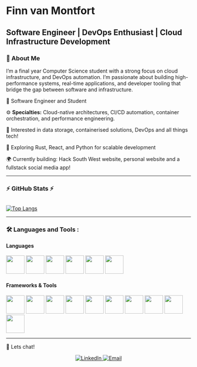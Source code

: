 # Finn van Montfort

## Software Engineer | DevOps Enthusiast | Cloud Infrastructure Development

### 👋 About Me

I’m a final year Computer Science student with a strong focus on cloud infrastructure, and DevOps automation.
I’m passionate about building high-performance systems, real-time applications, and developer tooling that bridge the gap between software and infrastructure.

💼 Software Engineer and Student

⚙️ **Specialties:** Cloud-native architectures, CI/CD automation, container orchestration, and performance engineering.

🧠 Interested in data storage, containerised solutions, DevOps and all things tech!

🔬 Exploring Rust, React, and Python for scalable development

🌍 Currently building: Hack South West website, personal website and a fullstack social media app!

---
### :zap: **GitHub Stats** :zap:

<img src="https://komarev.com/ghpvc/?username=TheCheesyWiggle&style=flat-square&color=blue" alt=""/>

<!--<script src="https://embed.github.com/view/3d/TheCheesyWiggle/TheCheesyWiggle/blob/main/TheCheesyWiggle-2023.stl" ></script>-->
[![Top Langs](https://github-readme-stats.vercel.app/api/top-langs/?username=TheCheesyWiggle&layout=compact&theme=vision-friendly-dark)](https://github.com/anuraghazra/github-readme-stats)

---

### :hammer_and_wrench: Languages and Tools :

<!-- <div class="flex-container">
  <img src="https://cdn.jsdelivr.net/gh/devicons/devicon/icons/java/java-original.svg" style="width: 50px;" /> 
  <img src="https://cdn.jsdelivr.net/gh/devicons/devicon/icons/python/python-original.svg" style="width: 50px;" />
  <img src="https://cdn.jsdelivr.net/gh/devicons/devicon/icons/javascript/javascript-plain.svg" style="width:50px;" />    
  <img src="https://cdn.jsdelivr.net/gh/devicons/devicon/icons/rust/rust-plain.svg" style="width:50px;"/>
  <img src="https://cdn.jsdelivr.net/gh/devicons/devicon@latest/icons/rust/rust-original.svg" style="width:50px;"/>
  <img src="https://cdn.jsdelivr.net/gh/devicons/devicon/icons/php/php-original.svg" style="width:50px;"/>
  <img src="https://cdn.jsdelivr.net/gh/devicons/devicon/icons/haskell/haskell-original.svg" style="width: 50px;"/>
  <img src="https://cdn.jsdelivr.net/gh/devicons/devicon@latest/icons/prolog/prolog-original.svg" style="width: 50px;" />
  <img src="https://cdn.jsdelivr.net/gh/devicons/devicon/icons/mysql/mysql-original.svg" style="width: 50px;" />
  <img src="https://cdn.jsdelivr.net/gh/devicons/devicon/icons/azure/azure-original.svg" style="width: 50px;"/>
  <img src="https://cdn.jsdelivr.net/gh/devicons/devicon/icons/anaconda/anaconda-original.svg" style="width: 50px;"/>
  <img src="https://cdn.jsdelivr.net/gh/devicons/devicon/icons/jetbrains/jetbrains-original.svg"  style="width: 50px;" />
  <img src="https://cdn.jsdelivr.net/gh/devicons/devicon/icons/vscode/vscode-original.svg" style="width: 50px;"/>
  <img src="https://cdn.jsdelivr.net/gh/devicons/devicon/icons/linux/linux-original.svg" style="width: 50px;"/>
  <img src="https://cdn.jsdelivr.net/gh/devicons/devicon@latest/icons/django/django-plain.svg" style= "width:50px;" />
  <img src="https://cdn.jsdelivr.net/gh/devicons/devicon@latest/icons/c/c-original.svg" style ="width:50px;" />
</div> -->

#### Languages
<div class="flex-container">
  <img src="https://cdn.jsdelivr.net/gh/devicons/devicon/icons/python/python-original.svg" width="50"/>
  <img src="https://cdn.jsdelivr.net/gh/devicons/devicon/icons/rust/rust-original.svg" width="50"/>
  <img src="https://cdn.jsdelivr.net/gh/devicons/devicon/icons/java/java-original.svg" width="50"/>
  <img src="https://cdn.jsdelivr.net/gh/devicons/devicon/icons/javascript/javascript-original.svg" width="50"/>
  <img src="https://cdn.jsdelivr.net/gh/devicons/devicon/icons/c/c-original.svg" width="50"/>
  <img src="https://cdn.jsdelivr.net/gh/devicons/devicon@latest/icons/ansible/ansible-original.svg" width="50"/>
</div>

#### Frameworks & Tools

<div class="flex-container">
  <img src="https://cdn.jsdelivr.net/gh/devicons/devicon/icons/django/django-plain.svg" width="50"/>
  <img src="https://cdn.jsdelivr.net/gh/devicons/devicon/icons/react/react-original.svg" width="50"/>
  <img src="https://cdn.jsdelivr.net/gh/devicons/devicon/icons/docker/docker-original.svg" width="50"/>
  <img src="https://cdn.jsdelivr.net/gh/devicons/devicon/icons/kubernetes/kubernetes-plain.svg" width="50"/>
  <img src="https://cdn.jsdelivr.net/gh/devicons/devicon/icons/azure/azure-original.svg" width="50"/>
  <img src="https://cdn.jsdelivr.net/gh/devicons/devicon/icons/linux/linux-original.svg" width="50"/>
  <img src="https://cdn.jsdelivr.net/gh/devicons/devicon/icons/git/git-original.svg" width="50"/>
  <img src="https://cdn.jsdelivr.net/gh/devicons/devicon/icons/vscode/vscode-original.svg" width="50"/>
  <img src="https://cdn.jsdelivr.net/gh/devicons/devicon/icons/jetbrains/jetbrains-original.svg" width="50"/>
  <img src="https://cdn.jsdelivr.net/gh/devicons/devicon@latest/icons/helm/helm-original.svg"  width="50"/> 
</div>

---



🤝 Lets chat!
<div align="center"> 
  <a href="https://www.linkedin.com/in/finn-van-montfort-ab13731ab/"> 
    <img src="https://img.shields.io/badge/LinkedIn-blue?style=for-the-badge&logo=linkedin&logoColor=white" alt="LinkedIn"/> 
  </a> 
  <a href="mailto:finn.v.montfort@gmail.com"> 
    <img src="https://img.shields.io/badge/Email-grey?style=for-the-badge&logo=gmail&logoColor=white" alt="Email"/> 
  </a>
</div>

